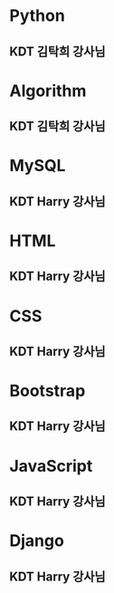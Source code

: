 # Python
## KDT 김탁희 강사님

# Algorithm
## KDT 김탁희 강사님

# MySQL
## KDT Harry 강사님

# HTML
## KDT Harry 강사님

# CSS
## KDT Harry 강사님

# Bootstrap
## KDT Harry 강사님

# JavaScript
## KDT Harry 강사님

# Django
## KDT Harry 강사님